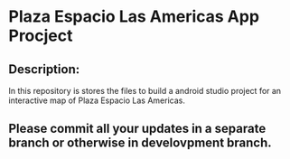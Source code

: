 # Plaza Espacio Las Americas App Procject

## Description:
  In this repository is stores the files to build a android studio project for an interactive map of Plaza Espacio Las Americas. 

## Please commit all your updates in a separate branch or otherwise in develovpment branch.
